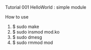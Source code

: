 
Tutorial 001 HelloWorld : simple module


How to use
1. $ sudo make
2. $ sudo insmod mod.ko
3. $ sudo dmesg
4. $ sudo rmmod mod
